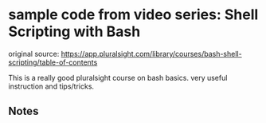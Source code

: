 # sample code from video series: Shell Scripting with Bash

original source: https://app.pluralsight.com/library/courses/bash-shell-scripting/table-of-contents

This is a really good pluralsight course on bash basics. very useful instruction and tips/tricks.

## Notes
